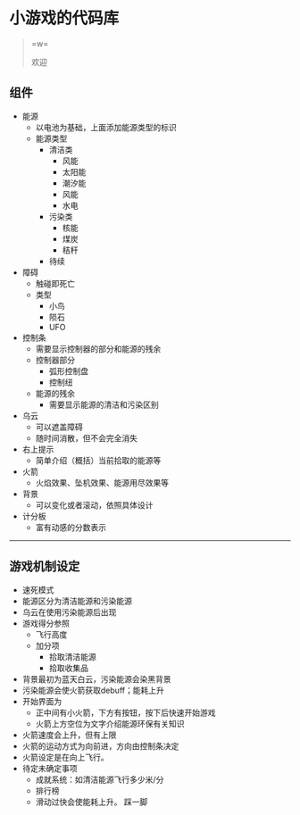 # 小游戏的代码库

> =w=
> 
> 欢迎

## 组件 ##
- 能源
    + 以电池为基础，上面添加能源类型的标识
    + 能源类型
        * 清洁类
            - 风能
            - 太阳能
            - 潮汐能
            - 风能
            - 水电
        * 污染类
            - 核能
            - 煤炭
            - 秸秆
        * 待续
- 障碍
    + 触碰即死亡
    + 类型
        * 小鸟
        * 陨石
        * UFO
- 控制条
    + 需要显示控制器的部分和能源的残余
    + 控制器部分
        - 弧形控制盘
        - 控制纽
    + 能源的残余
        - 需要显示能源的清洁和污染区别
- 乌云
    + 可以遮盖障碍
    + 随时间消散，但不会完全消失
- 右上提示
    + 简单介绍（概括）当前拾取的能源等
- 火箭
    + 火焰效果、坠机效果、能源用尽效果等
- 背景
    + 可以变化或者滚动，依照具体设计
- 计分板
    + 富有动感的分数表示

------
## 游戏机制设定 ##

- 速死模式
- 能源区分为清洁能源和污染能源
- 乌云在使用污染能源后出现
- 游戏得分参照
    + 飞行高度
    + 加分项
        * 拾取清洁能源
        * 拾取收集品
- 背景最初为蓝天白云，污染能源会染黑背景
- 污染能源会使火箭获取debuff；能耗上升
- 开始界面为
    + 正中间有小火箭，下方有按钮，按下后快速开始游戏
    + 火箭上方空位为文字介绍能源环保有关知识
- 火箭速度会上升，但有上限
- 火箭的运动方式为向前进，方向由控制条决定
- 火箭设定是在向上飞行。
- 待定未确定事项
    + 成就系统：如清洁能源飞行多少米/分
    + 排行榜
    + 滑动过快会使能耗上升。
踩一脚
